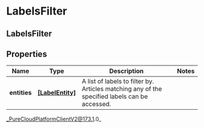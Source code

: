 # LabelsFilter

## LabelsFilter

## Properties

|Name | Type | Description | Notes|
|------------ | ------------- | ------------- | -------------|
| **entities** | [**[LabelEntity]**]([LabelEntity]) | A list of labels to filter by. Articles matching any of the specified labels can be accessed. | |



_PureCloudPlatformClientV2@173.1.0_
